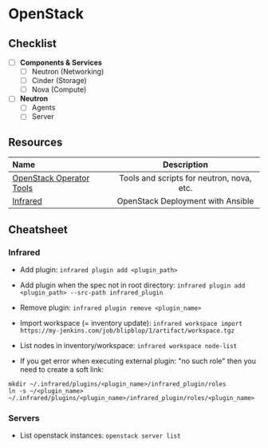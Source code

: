 # OpenStack

## Checklist

- [ ] **Components & Services**
  - [ ] Neutron (Networking)
  - [ ] Cinder (Storage)
  - [ ] Nova (Compute)

- [ ] **Neutron**
  - [ ] Agents
  - [ ] Server

## Resources

Name | Description
:------|:------:
[OpenStack Operator Tools](https://github.com/openstack/osops-tools-contrib) | Tools and scripts for neutron, nova, etc.
[Infrared](https://github.com/redhat-openstack/infrared) | OpenStack Deployment with Ansible

## Cheatsheet

### Infrared

* Add plugin: `infrared plugin add <plugin_path>`
* Add plugin when the spec not in root directory: `infrared plugin add <plugin_path> --src-path infrared_plugin`
* Remove plugin: `infrared plugin remove <plugin_name>`

* Import workspace (= inventory update): `infrared workspace import https://my-jenkins.com/job/blipblop/1/artifact/workspace.tgz`
* List nodes in inventory/workspace: `infrared workspace node-list`

* If you get error when executing external plugin: "no such role" then you need to create a soft link: 
```
mkdir ~/.infrared/plugins/<plugin_name>/infrared_plugin/roles
ln -s ~/<plugin_name> ~/.infrared/plugins/<plugin_name>/infrared_plugin/roles/<plugin_name>
```

### Servers

* List openstack instances: `openstack server list`

